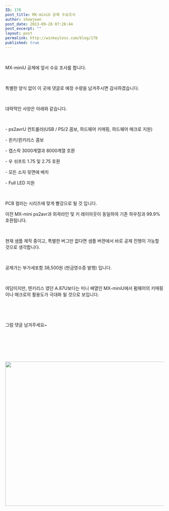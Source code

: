 ```yaml
---
ID: 178
post_title: MX-miniU 공제 수요조사
author: showjean
post_date: 2013-09-28 07:26:44
post_excerpt: ""
layout: post
permalink: http://winkeyless.com/blog/178
published: true
---
```

<p><br /></p><p>MX-miniU 공제에 앞서 수요 조사를 합니다.</p><p><br /></p><p>특별한 양식 없이 이 곳에 댓글로 예정 수량을 남겨주시면 감사하겠습니다.</p><p><br /></p><p>대략적인 사양은 아래와 같습니다.</p><p><br /></p><p>- ps2avrU 컨트롤러(USB / PS/2 콤보, 하드웨어 키매핑, 하드웨어 매크로 지원)</p><p>- 윈키/윈키리스 콤보</p><p>- 캡스락 3000계열과 8000계열 호환</p><p>- 우 쉬프트 1.75 및 2.75 호환</p><p>- 모든 소자 뒷면에 배치</p><p>- Full LED 지원</p><p><br /></p><p>PCB 컬러는 시리즈에 맞게 빨강으로 될 것 입니다.</p><p>이전 MX-mini ps2avr과 외곽라인 및 키 레이아웃이 동일하여 기존 하우징과 99.9% 호환됩니다.</p><p><br /></p><p>현재 샘플 제작 중이고, 특별한 버그만 없다면 샘플 버젼에서 바로 공제 진행이 가능할 것으로 생각합니다.</p><p><br /></p><p>공제가는 부가세포함 38,500원 (현금영수증 발행) 입니다.</p><p><br /></p><p>여담이지만, 텐키리스 였던 A.87U보다는 미니 배열인 MX-miniU에서 펌웨어의 키매핑이나 매크로의 활용도가 극대화 될 것으로 보입니다.</p><p><br /></p><p><br /></p><p>그럼 댓글 남겨주세요~</p><p><br /></p><p><br /></p><p><br /></p><p style="text-align: center; clear: none; float: none;"><img src="http://winkeyless.com/blog/wp-content/uploads/1/cfile8.uf.232F48355246850304D760.png" class="aligncenter" width="800" height="457" filename="20130928_160119_001.png" filemime="image/png" /></p><p><br /></p>